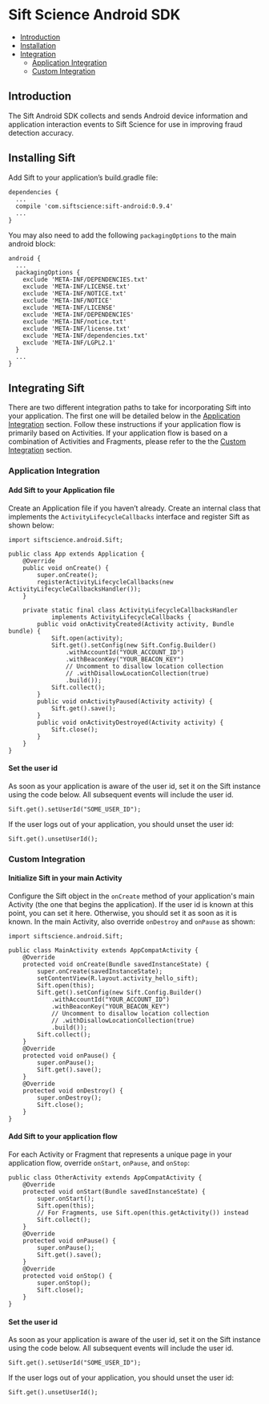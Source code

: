 # Sift Science Android SDK

- [Introduction](#introduction)
- [Installation](#installation)
- [Integration](#integration)
  - [Application Integration](#application)
  - [Custom Integration](#custom)

<a name="introduction"></a>
## Introduction

The Sift Android SDK collects and sends Android device information and application interaction events to Sift Science for use in improving fraud detection accuracy.

<a name="installation"></a>
## Installing Sift

Add Sift to your application’s build.gradle file:

```
dependencies {
  ...
  compile 'com.siftscience:sift-android:0.9.4'
  ...
}
```

You may also need to add the following `packagingOptions` to the main android block:

```
android {
  ...
  packagingOptions {
    exclude 'META-INF/DEPENDENCIES.txt'
    exclude 'META-INF/LICENSE.txt'
    exclude 'META-INF/NOTICE.txt'
    exclude 'META-INF/NOTICE'
    exclude 'META-INF/LICENSE'
    exclude 'META-INF/DEPENDENCIES'
    exclude 'META-INF/notice.txt'
    exclude 'META-INF/license.txt'
    exclude 'META-INF/dependencies.txt'
    exclude 'META-INF/LGPL2.1'
  }
  ...
}
```

<a name="integration"></a>
## Integrating Sift

There are two different integration paths to take for incorporating Sift into your application.
The first one will be detailed below in the [Application Integration](#application) section.
Follow these instructions if your application flow is primarily based on
Activities. If your application flow is based on a combination of Activities
and Fragments, please refer to the the [Custom Integration](#custom) section.

<a name="application"></a>
### Application Integration
#### Add Sift to your Application file
Create an Application file if you haven’t already. Create an internal class that implements the `ActivityLifecycleCallbacks` interface and register Sift as shown below:

```
import siftscience.android.Sift;

public class App extends Application {
    @Override
    public void onCreate() {
        super.onCreate();
        registerActivityLifecycleCallbacks(new ActivityLifecycleCallbacksHandler());
    }
    
    private static final class ActivityLifecycleCallbacksHandler
            implements ActivityLifecycleCallbacks {
        public void onActivityCreated(Activity activity, Bundle bundle) {
            Sift.open(activity);
            Sift.get().setConfig(new Sift.Config.Builder()
                .withAccountId("YOUR_ACCOUNT_ID")
                .withBeaconKey("YOUR_BEACON_KEY")
                // Uncomment to disallow location collection
                // .withDisallowLocationCollection(true)
                .build());
            Sift.collect();
        }
        public void onActivityPaused(Activity activity) {
            Sift.get().save();
        }
        public void onActivityDestroyed(Activity activity) {
            Sift.close();
        }
    }
}
```

#### Set the user id

As soon as your application is aware of the user id, set it on the Sift instance using the code below. All subsequent events will include the user id.

```
Sift.get().setUserId("SOME_USER_ID");
```

If the user logs out of your application, you should unset the user id:

```
Sift.get().unsetUserId();
```

<a name="custom"></a>
### Custom Integration
#### Initialize Sift in your main Activity

Configure the Sift object in the `onCreate` method of your application's main Activity (the one that begins the application). If the user id is known at this point, you can set it here. Otherwise, you should set it as soon as it is known. In the main Activity, also override `onDestroy` and `onPause` as shown:

```
import siftscience.android.Sift;

public class MainActivity extends AppCompatActivity {
    @Override
    protected void onCreate(Bundle savedInstanceState) {
        super.onCreate(savedInstanceState);
        setContentView(R.layout.activity_hello_sift);
        Sift.open(this);
        Sift.get().setConfig(new Sift.Config.Builder()
            .withAccountId("YOUR_ACCOUNT_ID")
            .withBeaconKey("YOUR_BEACON_KEY")
            // Uncomment to disallow location collection
            // .withDisallowLocationCollection(true)
            .build());
        Sift.collect();
    }
    @Override
    protected void onPause() {
        super.onPause();
        Sift.get().save();
    }
    @Override
    protected void onDestroy() {
        super.onDestroy();
        Sift.close();
    }
}
```

#### Add Sift to your application flow

For each Activity or Fragment that represents a unique page in your application flow, override `onStart`, `onPause`, and `onStop`:

```
public class OtherActivity extends AppCompatActivity {
    @Override
    protected void onStart(Bundle savedInstanceState) {
        super.onStart();
        Sift.open(this);
        // For Fragments, use Sift.open(this.getActivity()) instead
        Sift.collect();
    }
    @Override
    protected void onPause() {
        super.onPause();
        Sift.get().save();
    }
    @Override
    protected void onStop() {
        super.onStop();
        Sift.close();
    }
}
```

#### Set the user id

As soon as your application is aware of the user id, set it on the Sift instance using the code below. All subsequent events will include the user id.

```
Sift.get().setUserId("SOME_USER_ID");
```

If the user logs out of your application, you should unset the user id:

```
Sift.get().unsetUserId();
```
